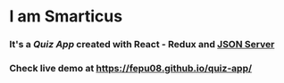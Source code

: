 # I am Smarticus
### It's a _Quiz App_ created with React - Redux and [JSON Server](https://github.com/typicode/json-server)
### Check live demo at https://fepu08.github.io/quiz-app/
